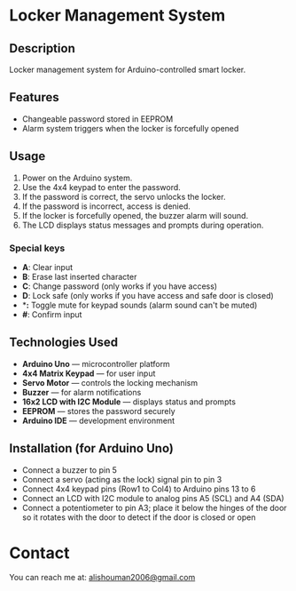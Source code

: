 # Locker Management System

## Description  
Locker management system for Arduino-controlled smart locker.

## Features  
- Changeable password stored in EEPROM  
- Alarm system triggers when the locker is forcefully opened  

## Usage  
1. Power on the Arduino system.  
2. Use the 4x4 keypad to enter the password.  
3. If the password is correct, the servo unlocks the locker.  
4. If the password is incorrect, access is denied.  
5. If the locker is forcefully opened, the buzzer alarm will sound.  
6. The LCD displays status messages and prompts during operation.

### Special keys  
- **A**: Clear input  
- **B**: Erase last inserted character  
- **C**: Change password (only works if you have access)  
- **D**: Lock safe (only works if you have access and safe door is closed)  
- ***:** Toggle mute for keypad sounds (alarm sound can't be muted)  
- **#**: Confirm input  

## Technologies Used  
- **Arduino Uno** — microcontroller platform  
- **4x4 Matrix Keypad** — for user input  
- **Servo Motor** — controls the locking mechanism  
- **Buzzer** — for alarm notifications  
- **16x2 LCD with I2C Module** — displays status and prompts  
- **EEPROM** — stores the password securely  
- **Arduino IDE** — development environment  

## Installation (for Arduino Uno)  
- Connect a buzzer to pin 5  
- Connect a servo (acting as the lock) signal pin to pin 3  
- Connect 4x4 keypad pins (Row1 to Col4) to Arduino pins 13 to 6  
- Connect an LCD with I2C module to analog pins A5 (SCL) and A4 (SDA)  
- Connect a potentiometer to pin A3; place it below the hinges of the door so it rotates with the door to detect if the door is closed or open

# Contact  
You can reach me at: [alishouman2006@gmail.com](mailto:alishouman2006@gmail.com)